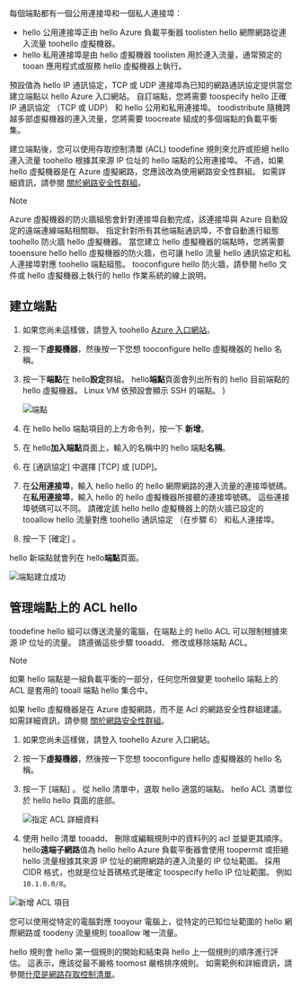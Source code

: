 
每個端點都有一個公用連接埠和一個私人連接埠：

* hello 公用連接埠正由 hello Azure 負載平衡器 toolisten hello 網際網路從連入流量 toohello 虛擬機器。
* hello 私用連接埠是由 hello 虛擬機器 toolisten 用於連入流量，通常預定的 tooan 應用程式或服務 hello 虛擬機器上執行。

預設值為 hello IP 通訊協定，TCP 或 UDP 連接埠為已知的網路通訊協定提供當您建立端點以 hello Azure 入口網站。 自訂端點，您將需要 toospecify hello 正確 IP 通訊協定 （TCP 或 UDP） 和 hello 公用和私用連接埠。 toodistribute 隨機跨越多部虛擬機器的連入流量，您將需要 toocreate 組成的多個端點的負載平衡集。

建立端點後，您可以使用存取控制清單 (ACL) toodefine 規則來允許或拒絕 hello 連入流量 toohello 根據其來源 IP 位址的 hello 端點的公用連接埠。 不過，如果 hello 虛擬機器是在 Azure 虛擬網路，您應該改為使用網路安全性群組。 如需詳細資訊，請參閱 [關於網路安全性群組](../articles/virtual-network/virtual-networks-nsg.md)。

> [!NOTE]
> Azure 虛擬機器的防火牆組態會針對連接埠自動完成，該連接埠與 Azure 自動設定的遠端連線端點相關聯。 指定針對所有其他端點通訊埠，不會自動進行組態 toohello 防火牆 hello 虛擬機器。 當您建立 hello 虛擬機器的端點時，您將需要 tooensure hello hello 虛擬機器的防火牆，也可讓 hello 流量 hello 通訊協定和私人連接埠對應 toohello 端點組態。 tooconfigure hello 防火牆，請參閱 hello 文件或 hello 虛擬機器上執行的 hello 作業系統的線上說明。
>
>

## <a name="create-an-endpoint"></a>建立端點
1. 如果您尚未這樣做，請登入 toohello [Azure 入口網站](https://portal.azure.com)。
2. 按一下**虛擬機器**，然後按一下您想 tooconfigure hello 虛擬機器的 hello 名稱。
3. 按一下**端點**在 hello**設定**群組。 hello**端點**頁面會列出所有的 hello 目前端點的 hello 虛擬機器。 Linux VM 依預設會顯示 SSH 的端點。 )

   <!-- ![Endpoints](./media/virtual-machines-common-classic-setup-endpoints/endpointswindows.png) -->
   ![端點](./media/virtual-machines-common-classic-setup-endpoints/endpointsblade.png)

4. 在 hello hello 端點項目的上方命令列，按一下 **新增**。
5. 在 hello**加入端點**頁面上，輸入的名稱中的 hello 端點**名稱**。
6. 在 [通訊協定] 中選擇 [TCP] 或 [UDP]。
7. 在**公用連接埠**，輸入 hello hello 的 hello 網際網路的連入流量的連接埠號碼。 在**私用連接埠**，輸入 hello 的 hello 虛擬機器所接聽的連接埠號碼。 這些連接埠號碼可以不同。 請確定該 hello hello 虛擬機器上的防火牆已設定的 tooallow hello 流量對應 toohello 通訊協定 （在步驟 6） 和私人連接埠。
10. 按一下 [確定] 。

hello 新端點就會列在 hello**端點**頁面。

![端點建立成功](./media/virtual-machines-common-classic-setup-endpoints/endpointcreated.png)

## <a name="manage-hello-acl-on-an-endpoint"></a>管理端點上的 ACL hello
toodefine hello 組可以傳送流量的電腦，在端點上的 hello ACL 可以限制根據來源 IP 位址的流量。 請遵循這些步驟 tooadd、 修改或移除端點 ACL。

> [!NOTE]
> 如果 hello 端點是一組負載平衡的一部分，任何您所做變更 toohello 端點上的 ACL 是套用的 tooall 端點 hello 集合中。
>
>

如果 hello 虛擬機器是在 Azure 虛擬網路，而不是 Acl 的網路安全性群組建議。 如需詳細資訊，請參閱 [關於網路安全性群組](../articles/virtual-network/virtual-networks-nsg.md)。

1. 如果您尚未這樣做，請登入 toohello Azure 入口網站。
2. 按一下**虛擬機器**，然後按一下您想 tooconfigure hello 虛擬機器的 hello 名稱。
3. 按一下 [端點] 。 從 hello 清單中，選取 hello 適當的端點。 hello ACL 清單位於 hello hello 頁面的底部。

   ![指定 ACL 詳細資料](./media/virtual-machines-common-classic-setup-endpoints/aclpreentry.png)

4. 使用 hello 清單 tooadd、 刪除或編輯規則中的資料列的 acl 並變更其順序。 hello**遠端子網路**值為 hello hello Azure 負載平衡器會使用 toopermit 或拒絕 hello 流量根據其來源 IP 位址的網際網路的連入流量的 IP 位址範圍。 採用 CIDR 格式，也就是位址首碼格式是確定 toospecify hello IP 位址範圍。 例如 `10.1.0.0/8`。

 ![新增 ACL 項目](./media/virtual-machines-common-classic-setup-endpoints/newaclentry.png)


您可以使用從特定的電腦對應 tooyour 電腦上，從特定的已知位址範圍的 hello 網際網路或 toodeny 流量規則 tooallow 唯一流量。

hello 規則會 hello 第一個規則的開始和結束與 hello 上一個規則的順序進行評估。 這表示，應該從最不嚴格 toomost 嚴格排序規則。 如需範例和詳細資訊，請參閱[什麼是網路存取控制清單](../articles/virtual-network/virtual-networks-acl.md)。
